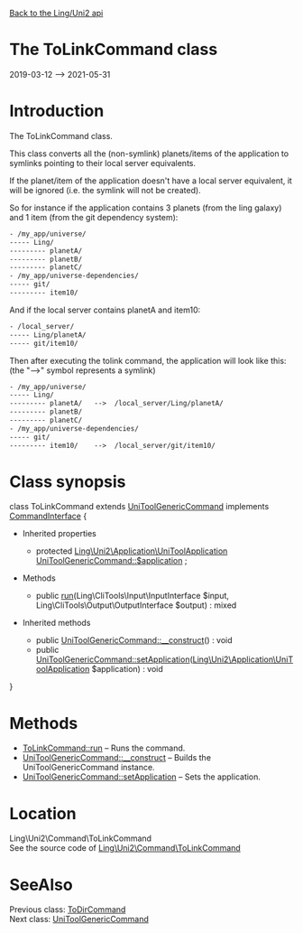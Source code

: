 [Back to the Ling/Uni2 api](https://github.com/lingtalfi/Uni2/blob/master/doc/api/Ling/Uni2.md)



The ToLinkCommand class
================
2019-03-12 --> 2021-05-31






Introduction
============

The ToLinkCommand class.

This class converts all the (non-symlink) planets/items of the application to symlinks pointing to their local server equivalents.

If the planet/item of the application doesn't have a local server equivalent, it will be
ignored (i.e. the symlink will not be created).


So for instance if the application contains 3 planets (from the ling galaxy) and 1 item (from the git dependency system):


```txt
- /my_app/universe/
----- Ling/
--------- planetA/
--------- planetB/
--------- planetC/
- /my_app/universe-dependencies/
----- git/
--------- item10/
```

And if the local server contains planetA and item10:

```txt
- /local_server/
----- Ling/planetA/
----- git/item10/
```

Then after executing the tolink command, the application will look like this:
(the "-->" symbol represents a symlink)

```txt
- /my_app/universe/
----- Ling/
--------- planetA/   -->  /local_server/Ling/planetA/
--------- planetB/
--------- planetC/
- /my_app/universe-dependencies/
----- git/
--------- item10/    -->  /local_server/git/item10/
```



Class synopsis
==============


class <span class="pl-k">ToLinkCommand</span> extends [UniToolGenericCommand](https://github.com/lingtalfi/Uni2/blob/master/doc/api/Ling/Uni2/Command/UniToolGenericCommand.md) implements [CommandInterface](https://github.com/lingtalfi/CliTools/blob/master/doc/api/Ling/CliTools/Command/CommandInterface.md) {

- Inherited properties
    - protected [Ling\Uni2\Application\UniToolApplication](https://github.com/lingtalfi/Uni2/blob/master/doc/api/Ling/Uni2/Application/UniToolApplication.md) [UniToolGenericCommand::$application](#property-application) ;

- Methods
    - public [run](https://github.com/lingtalfi/Uni2/blob/master/doc/api/Ling/Uni2/Command/ToLinkCommand/run.md)(Ling\CliTools\Input\InputInterface $input, Ling\CliTools\Output\OutputInterface $output) : mixed

- Inherited methods
    - public [UniToolGenericCommand::__construct](https://github.com/lingtalfi/Uni2/blob/master/doc/api/Ling/Uni2/Command/UniToolGenericCommand/__construct.md)() : void
    - public [UniToolGenericCommand::setApplication](https://github.com/lingtalfi/Uni2/blob/master/doc/api/Ling/Uni2/Command/UniToolGenericCommand/setApplication.md)([Ling\Uni2\Application\UniToolApplication](https://github.com/lingtalfi/Uni2/blob/master/doc/api/Ling/Uni2/Application/UniToolApplication.md) $application) : void

}






Methods
==============

- [ToLinkCommand::run](https://github.com/lingtalfi/Uni2/blob/master/doc/api/Ling/Uni2/Command/ToLinkCommand/run.md) &ndash; Runs the command.
- [UniToolGenericCommand::__construct](https://github.com/lingtalfi/Uni2/blob/master/doc/api/Ling/Uni2/Command/UniToolGenericCommand/__construct.md) &ndash; Builds the UniToolGenericCommand instance.
- [UniToolGenericCommand::setApplication](https://github.com/lingtalfi/Uni2/blob/master/doc/api/Ling/Uni2/Command/UniToolGenericCommand/setApplication.md) &ndash; Sets the application.





Location
=============
Ling\Uni2\Command\ToLinkCommand<br>
See the source code of [Ling\Uni2\Command\ToLinkCommand](https://github.com/lingtalfi/Uni2/blob/master/Command/ToLinkCommand.php)



SeeAlso
==============
Previous class: [ToDirCommand](https://github.com/lingtalfi/Uni2/blob/master/doc/api/Ling/Uni2/Command/ToDirCommand.md)<br>Next class: [UniToolGenericCommand](https://github.com/lingtalfi/Uni2/blob/master/doc/api/Ling/Uni2/Command/UniToolGenericCommand.md)<br>
